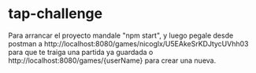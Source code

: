 # tap-challenge

Para arrancar el proyecto mandale "npm start", y luego pegale desde postman a http://localhost:8080/games/nicoglx/U5EAkeSrKDJtycUVhh03 para que te traiga una partida ya guardada o http://localhost:8080/games/{userName} para crear una nueva.
